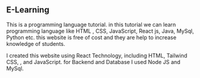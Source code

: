 
<h2>E-Learning</h2>
<div>
<p className="">This is a programming language tutorial. in this tutorial we can
learn programming language like HTML , CSS, JavaScript, React js, Java, MySql, Python etc. this website is free of cost and they are help to increase
knowledge of students. 
</p> 
<p className="mt-1 text-sky-300 font-bold">I created this website using React Technology, including HTML, Tailwind CSS, , and JavaScript.
for Backend and Database I used Node JS and MySql.
</p>

</div>